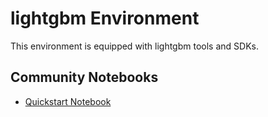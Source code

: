 
# lightgbm Environment

This environment is equipped with lightgbm tools and SDKs.

## Community Notebooks

- [Quickstart Notebook](./quickstart.ipynb)
